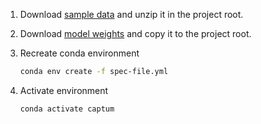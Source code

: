 1. Download [sample data](https://drive.google.com/file/d/1bVt0kmtX_jePjFlFLb6EPYNX590SzB7L/view?usp=sharing) and unzip it in the project root.

2. Download [model weights](https://drive.google.com/file/d/1qHOMqLPkd4x3F7YiRO8p1QzSgi8HtO1S/view?usp=sharing) and copy it to the project root.

3. Recreate conda environment

    ```sh
    conda env create -f spec-file.yml
    ```

4. Activate environment

    ```sh
    conda activate captum
    ```
